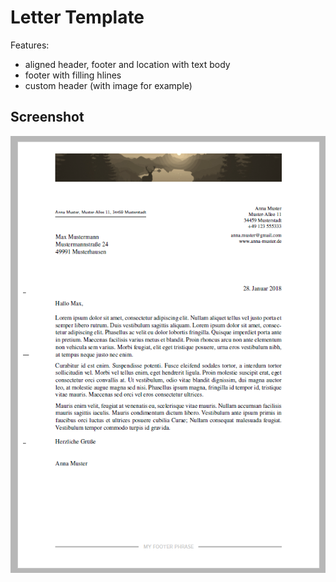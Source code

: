 
# Letter Template

Features:
 - aligned header, footer and location with text body
 - footer with filling hlines
 - custom header (with image for example)

## Screenshot

![Screenshot of Template](screenshot.PNG)
